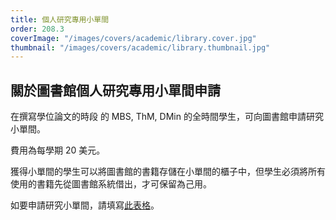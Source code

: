 ```yaml
---
title: 個人研究專用小單間
order: 208.3
coverImage: "/images/covers/academic/library.cover.jpg"
thumbnail: "/images/covers/academic/library.thumbnail.jpg"
---
```


## 關於圖書館個人研究專用小單間申請

在撰寫學位論文的時段 的 MBS, ThM, DMin 的全時間學生，可向圖書館申請研究小單間。

費用為每學期 20 美元。

獲得小單間的學生可以將圖書館的書籍存儲在小單間的櫃子中，但學生必須將所有使用的書籍先從圖書館系統借出，才可保留為己用。

如要申請研究小單間，請填寫[此表格](https://forms.gle/tU12WooWwLYN3iCu9)。
